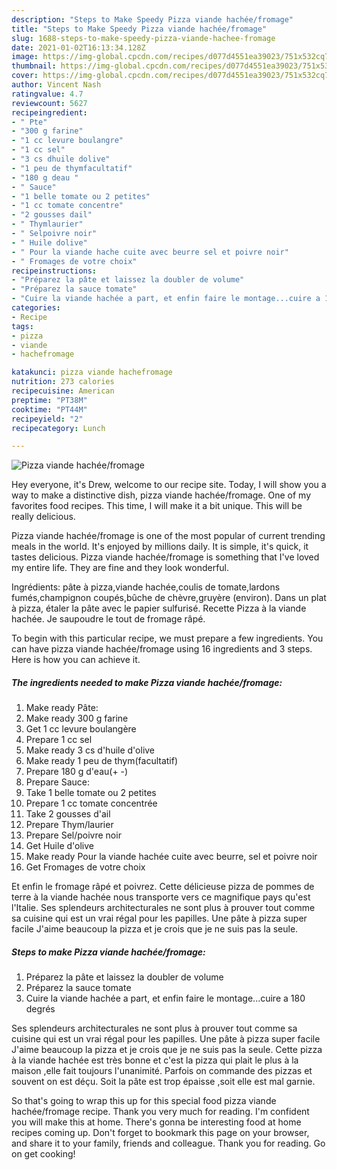 ```yaml
---
description: "Steps to Make Speedy Pizza viande hachée/fromage"
title: "Steps to Make Speedy Pizza viande hachée/fromage"
slug: 1688-steps-to-make-speedy-pizza-viande-hachee-fromage
date: 2021-01-02T16:13:34.128Z
image: https://img-global.cpcdn.com/recipes/d077d4551ea39023/751x532cq70/pizza-viande-hacheefromage-photo-principale-de-la-recette.jpg
thumbnail: https://img-global.cpcdn.com/recipes/d077d4551ea39023/751x532cq70/pizza-viande-hacheefromage-photo-principale-de-la-recette.jpg
cover: https://img-global.cpcdn.com/recipes/d077d4551ea39023/751x532cq70/pizza-viande-hacheefromage-photo-principale-de-la-recette.jpg
author: Vincent Nash
ratingvalue: 4.7
reviewcount: 5627
recipeingredient:
- " Pte"
- "300 g farine"
- "1 cc levure boulangre"
- "1 cc sel"
- "3 cs dhuile dolive"
- "1 peu de thymfacultatif"
- "180 g deau "
- " Sauce"
- "1 belle tomate ou 2 petites"
- "1 cc tomate concentre"
- "2 gousses dail"
- " Thymlaurier"
- " Selpoivre noir"
- " Huile dolive"
- " Pour la viande hache cuite avec beurre sel et poivre noir"
- " Fromages de votre choix"
recipeinstructions:
- "Préparez la pâte et laissez la doubler de volume"
- "Préparez la sauce tomate"
- "Cuire la viande hachée a part, et enfin faire le montage...cuire a 180 degrés"
categories:
- Recipe
tags:
- pizza
- viande
- hachefromage

katakunci: pizza viande hachefromage 
nutrition: 273 calories
recipecuisine: American
preptime: "PT38M"
cooktime: "PT44M"
recipeyield: "2"
recipecategory: Lunch

---
```



![Pizza viande hachée/fromage](https://img-global.cpcdn.com/recipes/d077d4551ea39023/751x532cq70/pizza-viande-hacheefromage-photo-principale-de-la-recette.jpg)

Hey everyone, it's Drew, welcome to our recipe site. Today, I will show you a way to make a distinctive dish, pizza viande hachée/fromage. One of my favorites food recipes. This time, I will make it a bit unique. This will be really delicious.

Pizza viande hachée/fromage is one of the most popular of current trending meals in the world. It's enjoyed by millions daily. It is simple, it's quick, it tastes delicious. Pizza viande hachée/fromage is something that I've loved my entire life. They are fine and they look wonderful.

Ingrédients: pâte à pizza,viande hachée,coulis de tomate,lardons fumés,champignon coupés,bûche de chèvre,gruyère (environ). Dans un plat à pizza, étaler la pâte avec le papier sulfurisé. Recette Pizza à la viande hachée. Je saupoudre le tout de fromage râpé.


To begin with this particular recipe, we must prepare a few ingredients. You can have pizza viande hachée/fromage using 16 ingredients and 3 steps. Here is how you can achieve it.

<!--inarticleads1-->

##### The ingredients needed to make Pizza viande hachée/fromage:

1. Make ready  Pâte:
1. Make ready 300 g farine
1. Get 1 cc levure boulangère
1. Prepare 1 cc sel
1. Make ready 3 cs d&#39;huile d&#39;olive
1. Make ready 1 peu de thym(facultatif)
1. Prepare 180 g d&#39;eau(+ -)
1. Prepare  Sauce:
1. Take 1 belle tomate ou 2 petites
1. Prepare 1 cc tomate concentrée
1. Take 2 gousses d&#39;ail
1. Prepare  Thym/laurier
1. Prepare  Sel/poivre noir
1. Get  Huile d&#39;olive
1. Make ready  Pour la viande hachée cuite avec beurre, sel et poivre noir
1. Get  Fromages de votre choix


Et enfin le fromage râpé et poivrez. Cette délicieuse pizza de pommes de terre à la viande hachée nous transporte vers ce magnifique pays qu&#39;est l&#39;Italie. Ses splendeurs architecturales ne sont plus à prouver tout comme sa cuisine qui est un vrai régal pour les papilles. Une pâte à pizza super facile J&#39;aime beaucoup la pizza et je crois que je ne suis pas la seule. 

<!--inarticleads2-->

##### Steps to make Pizza viande hachée/fromage:

1. Préparez la pâte et laissez la doubler de volume
1. Préparez la sauce tomate
1. Cuire la viande hachée a part, et enfin faire le montage...cuire a 180 degrés


Ses splendeurs architecturales ne sont plus à prouver tout comme sa cuisine qui est un vrai régal pour les papilles. Une pâte à pizza super facile J&#39;aime beaucoup la pizza et je crois que je ne suis pas la seule. Cette pizza à la viande hachée est très bonne et c&#39;est la pizza qui plait le plus à la maison ,elle fait toujours l&#39;unanimité. Parfois on commande des pizzas et souvent on est déçu. Soit la pâte est trop épaisse ,soit elle est mal garnie. 

So that's going to wrap this up for this special food pizza viande hachée/fromage recipe. Thank you very much for reading. I'm confident you will make this at home. There's gonna be interesting food at home recipes coming up. Don't forget to bookmark this page on your browser, and share it to your family, friends and colleague. Thank you for reading. Go on get cooking!
